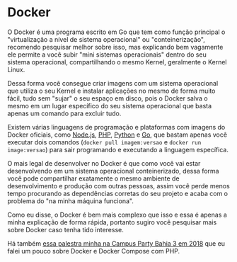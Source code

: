 # Docker

O Docker é uma programa escrito em Go que tem como função principal o "virtualização a nível de sistema operacional"
 ou "conteinerização", recomendo pesquisar melhor sobre isso, mas explicando bem vagamente ele permite a você subir "mini sistemas operacionais" dentro do seu sistema operacional, compartilhando o mesmo Kernel, geralmente o Kernel Linux.

Dessa forma você consegue criar imagens com um sistema operacional que utiliza o seu Kernel e instalar aplicações no mesmo de forma muito fácil, tudo sem "sujar" o seu espaço em disco, pois o Docker salva o mesmo em um lugar específico do seu sistema operacional que basta apenas um comando para excluir tudo.

Existem várias linguagens de programação e plataformas com imagens do Docker oficiais, como [Node.js](https://hub.docker.com/_/node), [PHP](https://hub.docker.com/_/php), [Python](https://hub.docker.com/_/python) e [Go](https://hub.docker.com/_/golang), que bastam apenas você executar dois comandos (`docker pull imagem:versao` e `docker run image:versao`) para sair programando e executando a linguagem específica.

O mais legal de desenvolver no Docker é que como você vai estar desenvolvendo em um sistema operacional conteinerizado, dessa forma você pode compartilhar exatamente o mesmo ambiente de desenvolvimento e produção com outras pessoas, assim você perde menos tempo procurando as dependências corretas do seu projeto e acaba com o problema do "na minha máquina funciona".

Como eu disse, o Docker é bem mais complexo que isso e essa é apenas a minha explicação de forma rápida, portanto sugiro você pesquisar mais sobre Docker caso tenha tido interesse.

Há também [essa palestra minha na Campus Party Bahia 3 em 2018](https://www.youtube.com/watch?v=hj038eSYs5A) que eu falei um pouco sobre Docker e Docker Compose com PHP.
